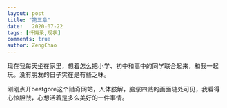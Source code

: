 ```yaml
---
layout: post
title: "第三章"
date:   2020-07-22
tags: [忏悔录,现状]
comments: true
author: ZengChao
---
```


现在我每天坐在家里，想着怎么把小学、初中和高中的同学联合起来，和我一起玩。没有朋友的日子实在是有些乏味。

刚刚点开bestgore这个猎奇网站，人体肢解，脑浆四溅的画面随处可见，我看得心惊胆战，心想活着是多么美好的一件事情。
